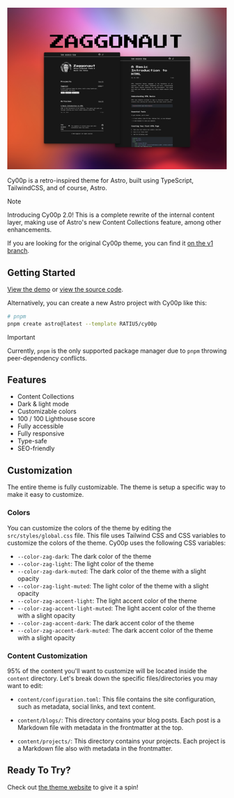 ![Cy00p, a retro-inspired theme for Astro.](./images/README.png)

Cy00p is a retro-inspired theme for Astro, built using TypeScript, TailwindCSS, and of course, Astro.

> [!NOTE]  
> Introducing Cy00p 2.0!
> This is a complete rewrite of the internal content layer, making use of Astro's new Content Collections feature, among other enhancements.

If you are looking for the original Cy00p theme, you can find it [on the v1 branch](https://github.com/RATIU5/cy00p/tree/v1).

## Getting Started

[View the demo](https://cy00p.github.io) or [view the source code](https://github.com/RATIU5/cy00p).

Alternatively, you can create a new Astro project with Cy00p like this:

```bash
# pnpm
pnpm create astro@latest --template RATIU5/cy00p
```

> [!IMPORTANT]  
> Currently, `pnpm` is the only supported package manager due to `pnpm` throwing peer-dependency conflicts.

## Features

- Content Collections
- Dark & light mode
- Customizable colors
- 100 / 100 Lighthouse score
- Fully accessible
- Fully responsive
- Type-safe
- SEO-friendly

## Customization

The entire theme is fully customizable. The theme is setup a specific way to make it easy to customize.

### Colors

You can customize the colors of the theme by editing the `src/styles/global.css` file.
This file uses Tailwind CSS and CSS variables to customize the colors of the theme.
Cy00p uses the following CSS variables:

- `--color-zag-dark`: The dark color of the theme
- `--color-zag-light`: The light color of the theme
- `--color-zag-dark-muted`: The dark color of the theme with a slight opacity
- `--color-zag-light-muted`: The light color of the theme with a slight opacity
- `--color-zag-accent-light`: The light accent color of the theme
- `--color-zag-accent-light-muted`: The light accent color of the theme with a slight opacity
- `--color-zag-accent-dark`: The dark accent color of the theme
- `--color-zag-accent-dark-muted`: The dark accent color of the theme with a slight opacity

### Content Customization

95% of the content you'll want to customize will be located inside the `content` directory. Let's break down the specific files/directories you may want to edit:

- `content/configuration.toml`: This file contains the site configuration, such as metadata, social links, and text content.

- `content/blogs/`: This directory contains your blog posts. Each post is a Markdown file with metadata in the frontmatter at the top.

- `content/projects/`: This directory contains your projects. Each project is a Markdown file also with metadata in the frontmatter.

## Ready To Try?

Check out [the theme website](https://cy00p.github.io) to give it a spin!